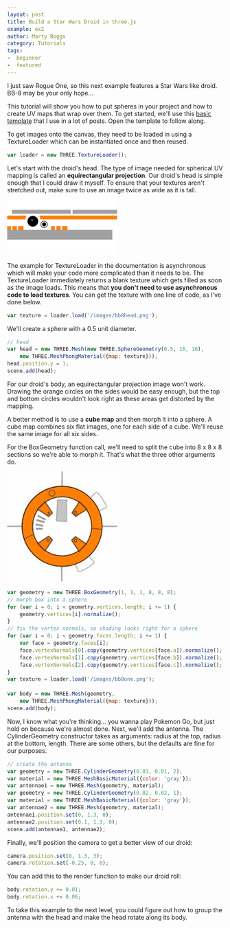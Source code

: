 ```yaml
---
layout: post
title: Build a Star Wars Droid in three.js
example: ex2
author: Marty Boggs
category: Tutorials
tags:
-  beginner
-  featured
---
```


I just saw Rogue One, so this next example features a Star Wars like droid. BB-8 may be your only hope...
<!--more-->

This tutorial will show you how to put spheres in your project and how to create UV maps that wrap over them. To get started, we'll use this <a href="/threejs-world-blank-template.html" download="threejs-world-{{page.example}}.html">basic template</a> that I use in a lot of posts. Open the template to follow along.

To get images onto the canvas, they need to be loaded in using a TextureLoader which can be instantiated once and then reused.

```javascript
var loader = new THREE.TextureLoader();
```

Let's start with the droid's head. The type of image needed for spherical UV mapping is called an **equirectangular projection**. Our droid's head is simple enough that I could draw it myself. To ensure that your textures aren't stretched out, make sure to use an image twice as wide as it is tall.

<img src="/images/bb8head.png">

The example for TextureLoader in the documentation is asynchronous which will make your code more complicated than it needs to be. The TextureLoader immediately returns a blank texture which gets filled as soon as the image loads. This means that **you don't need to use asynchronous code to load textures**. You can get the texture with one line of code, as I've done below.

```javascript
var texture = loader.load('/images/bb8head.png');
```

We'll create a sphere with a 0.5 unit diameter.

```javascript
// head
var head = new THREE.Mesh(new THREE.SphereGeometry(0.5, 16, 16),
	new THREE.MeshPhongMaterial({map: texture}));
head.position.y = 1;
scene.add(head);
```

For our droid's body, an equirectangular projection image won't work. Drawing the orange circles on the sides would be easy enough, but the top and bottom circles wouldn't look right as these areas get distorted by the mapping.

A better method is to use a **cube map** and then morph it into a sphere. A cube map combines six flat images, one for each side of a cube. We'll reuse the same image for all six sides.

For the BoxGeometry function call, we'll need to split the cube into 8 x 8 x 8 sections so we're able to morph it. That's what the three other arguments do.

<img src="/images/bb8one.png">

```javascript
var geometry = new THREE.BoxGeometry(1, 1, 1, 8, 8, 8);
// morph box into a sphere
for (var i = 0; i < geometry.vertices.length; i += 1) {
	geometry.vertices[i].normalize();
}
// fix the vertex normals, so shading looks right for a sphere
for (var i = 0; i < geometry.faces.length; i += 1) {
	var face = geometry.faces[i];
	face.vertexNormals[0].copy(geometry.vertices[face.a]).normalize();
	face.vertexNormals[1].copy(geometry.vertices[face.b]).normalize();
	face.vertexNormals[2].copy(geometry.vertices[face.c]).normalize();
}
var texture = loader.load('/images/bb8one.png');

var body = new THREE.Mesh(geometry,
	new THREE.MeshPhongMaterial({map: texture}));
scene.add(body);
```

Now, I know what you're thinking... you wanna play Pokemon Go, but just hold on because we're almost done. Next, we'll add the antenna. The CylinderGeometry constructor takes as arguments: radius at the top, radius at the bottom, length. There are some others, but the defaults are fine for our purposes.

```javascript
// create the antenna
var geometry = new THREE.CylinderGeometry(0.01, 0.01, 2);
var material = new THREE.MeshBasicMaterial({color: 'gray'});
var antennae1 = new THREE.Mesh(geometry, material);
var geometry = new THREE.CylinderGeometry(0.02, 0.02, 1);
var material = new THREE.MeshBasicMaterial({color: 'gray'});
var antennae2 = new THREE.Mesh(geometry, material);
antennae1.position.set(0, 1.3, 0);
antennae2.position.set(0.1, 1.3, 0);
scene.add(antennae1, antennae2);
```

Finally, we'll position the camera to get a better view of our droid:

```javascript
camera.position.set(0, 1.3, 3);
camera.rotation.set(-0.25, 0, 0);
```

You can add this to the render function to make our droid roll:

```javascript
body.rotation.y += 0.01;
body.rotation.x += 0.06;
```

To take this example to the next level, you could figure out how to group the antenna with the head and make the head rotate along its body.
